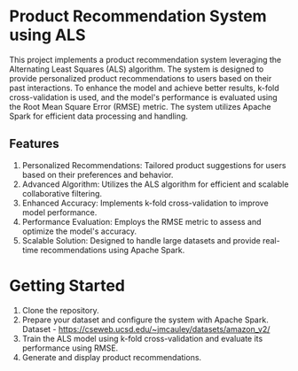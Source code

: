 # Product Recommendation System using ALS
This project implements a product recommendation system leveraging the Alternating Least Squares (ALS) algorithm. The system is designed to provide personalized product recommendations to users based on their past interactions. To enhance the model and achieve better results, k-fold cross-validation is used, and the model's performance is evaluated using the Root Mean Square Error (RMSE) metric. The system utilizes Apache Spark for efficient data processing and handling.

## Features
1. Personalized Recommendations: Tailored product suggestions for users based on their preferences and behavior.  
2. Advanced Algorithm: Utilizes the ALS algorithm for efficient and scalable collaborative filtering.  
3. Enhanced Accuracy: Implements k-fold cross-validation to improve model performance.  
4. Performance Evaluation: Employs the RMSE metric to assess and optimize the model's accuracy.  
5. Scalable Solution: Designed to handle large datasets and provide real-time recommendations using Apache Spark.  

# Getting Started
1. Clone the repository.  
2. Prepare your dataset and configure the system with Apache Spark. Dataset - https://cseweb.ucsd.edu/~jmcauley/datasets/amazon_v2/  
3. Train the ALS model using k-fold cross-validation and evaluate its performance using RMSE.  
4. Generate and display product recommendations.
